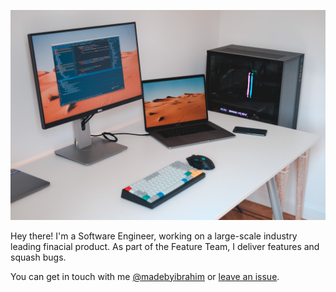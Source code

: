 
![My desk setup](https://github.com/ibrahimbutt/ibrahimbutt/blob/master/DSCF2970.JPG)

Hey there! I'm a Software Engineer, working on a large-scale industry leading finacial product. As part of the Feature Team, I deliver features and squash bugs.

You can get in touch with me [@madebyibrahim](https://www.twitter.com/madebyibrahim) or [leave an issue](https://github.com/ibrahimbutt/ibrahimbutt/issues).
